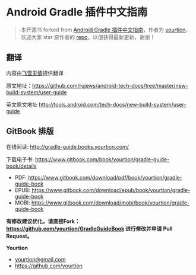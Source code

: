 # Android Gradle 插件中文指南

> 本开源书 forked from [Android Gradle 插件中文指南](https://github.com/yourtion/GradleGuideBook)，作者为 [yourtion](https://github.com/yourtion)，欢迎大家 star 原作者的 [repo](https://github.com/yourtion/GradleGuideBook)，以便获得最新更新，谢谢！

## 翻译

内容由[飞雪无情](http://www.flysnow.org)提供翻译

原文地址：<https://github.com/rujews/android-tech-docs/tree/master/new-build-system/user-guide>

英文原文地址 <http://tools.android.com/tech-docs/new-build-system/user-guide>

## GitBook 排版

在线阅读: http://gradle-guide.books.yourtion.com/

下载电子书: https://www.gitbook.com/book/yourtion/gradle-guide-book/details

- PDF: https://www.gitbook.com/download/pdf/book/yourtion/gradle-guide-book
- EPUB: https://www.gitbook.com/download/epub/book/yourtion/gradle-guide-book
- MOBI: https://www.gitbook.com/download/mobi/book/yourtion/gradle-guide-book

**有修改建议优化，请直接Fork：<https://github.com/yourtion/GradleGuideBook> 进行修改并申请 Pull Request。**

**Yourtion**
- yourtion@gmail.com
- https://github.com/yourtion

